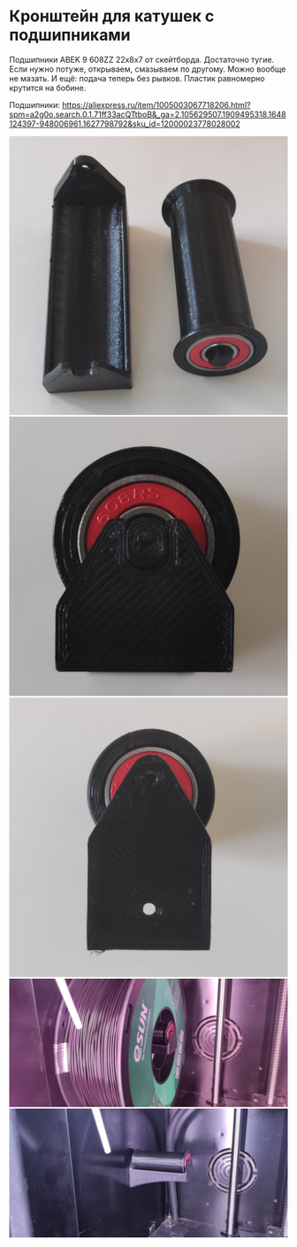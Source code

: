 # Кронштейн для катушек с подшипниками

Подшипники ABEK 9 608ZZ 22х8х7 от скейтборда. Достаточно тугие. Если нужно потуже, открываем, смазываем по другому. Можно вообще не мазать.
И ещё: подача теперь без рывков. Пластик равномерно крутится на бобине.

Подшипники: https://aliexpress.ru/item/1005003067718206.html?spm=a2g0o.search.0.1.71ff33acQTtboB&_ga=2.105629507.1909495318.1648124397-948006961.1627798792&sku_id=12000023778028002


![Кронштейн_для_катушки_1_0](./img/Кронштейн_для_катушки_1_0.jpg)
![Кронштейн_для_катушки_1_1](./img/Кронштейн_для_катушки_1_1.jpg)
![Кронштейн_для_катушки_1_2](./img/Кронштейн_для_катушки_1_2.jpg)
![Кронштейн_для_катушки_1_3](./img/Кронштейн_для_катушки_1_3.jpg)
![Кронштейн_для_катушки_1_4](./img/Кронштейн_для_катушки_1_4.jpg)
